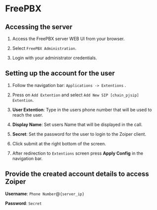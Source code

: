 # FreePBX

## Accessing the server

1. Access the FreePBX server WEB UI from your browser.

2. Select `FreePBX Administration`.

3. Login with your administrator credentials.

## Setting up the account for the user

1. Follow the navigation bar: `Applications -> Extentions` .

2. Press on `Add Extention` and select `Add New SIP [chain_pjsip] Extention`.

3. **User Extention**: Type in the users phone number that will be used to reach the user.

4. **Display Name**: Set users Name that will be displayed in the call.

5. **Secret**: Set the password for the user to login to the Zoiper client.

6. Click submit at the right bottom of the screen.

7. After redirection to `Extentions` screen press **Apply Config** in the navigation bar.

## Provide the created account details to access Zoiper

**Username**: `Phone Number`@`{server_ip}`

**Password**: `Secret`

